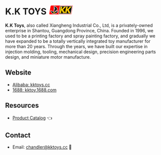 
# K.K TOYS  ![logo](https://github.com/kktoys/kktoys/blob/master/appendix/logo.png?raw=true)

**K.K Toys**, also called Xiangheng Industrial Co., Ltd, is a privately-owned enterprise in Shantou, Guangdong Province, China. Founded in 1996, we used to be a printing factory and spray painting factory, and gradually we have expanded to be a totally vertically integrated toy manufacturer for more than 20 years. Through the years, we have built our expertise in injection molding, tooling, mechanical design, precision engineering parts design, and miniature motor manufacture.

## Website
- [Alibaba: kktoys.cc](http://kktoys.cc) 
- [1688: kktoy.1688.com](http://kktoys.1688.com)

## Resources
- [Product Catalog](https://github.com/kktoys/kktoys/blob/master/KKTOYS_Products.xlsx?raw=true) 👈

## Contact
- Email: chandler@kktoys.cc 💬



<!--
**kktoys/kktoys** is a ✨ _special_ ✨ repository because its `README.md` (this file) appears on your GitHub profile.

Here are some ideas to get you started:

- 🔭 I’m currently working on ...
- 🌱 I’m currently learning ...
- 👯 I’m looking to collaborate on ...
- 🤔 I’m looking for help with ...
- 💬 Ask me about ...
- 📫 How to reach me: ...
- 😄 Pronouns: ...
- ⚡ Fun fact: ...
-->
